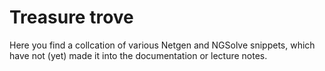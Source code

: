 # Treasure trove


Here you find a collcation of various Netgen and NGSolve snippets, which have not (yet) made it into the documentation or lecture notes.





